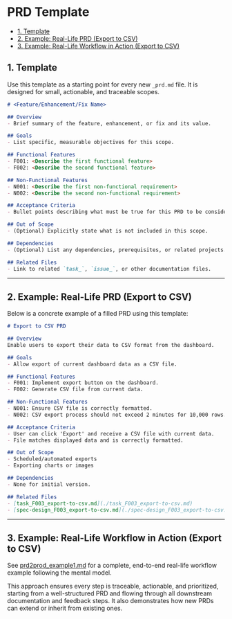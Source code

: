 # PRD Template

- [1. Template](#1-template)
- [2. Example: Real-Life PRD (Export to CSV)](#2-example-real-life-prd-export-to-csv)
- [3. Example: Real-Life Workflow in Action (Export to CSV)](#3-example-real-life-workflow-in-action-export-to-csv)

## 1. Template

Use this template as a starting point for every new `_prd.md` file. It is designed for small, actionable, and traceable scopes.

```markdown
# <Feature/Enhancement/Fix Name>

## Overview
- Brief summary of the feature, enhancement, or fix and its value.

## Goals
- List specific, measurable objectives for this scope.

## Functional Features
- F001: <Describe the first functional feature>
- F002: <Describe the second functional feature>

## Non-Functional Features
- N001: <Describe the first non-functional requirement>
- N002: <Describe the second non-functional requirement>

## Acceptance Criteria
- Bullet points describing what must be true for this PRD to be considered complete.

## Out of Scope
- (Optional) Explicitly state what is not included in this scope.

## Dependencies
- (Optional) List any dependencies, prerequisites, or related projects.

## Related Files
- Link to related `task_`, `issue_`, or other documentation files.
```

---

## 2. Example: Real-Life PRD (Export to CSV)

Below is a concrete example of a filled PRD using this template:

```markdown
# Export to CSV PRD

## Overview
Enable users to export their data to CSV format from the dashboard.

## Goals
- Allow export of current dashboard data as a CSV file.

## Functional Features
- F001: Implement export button on the dashboard.
- F002: Generate CSV file from current data.

## Non-Functional Features
- N001: Ensure CSV file is correctly formatted.
- N002: CSV export process should not exceed 2 minutes for 10,000 rows.

## Acceptance Criteria
- User can click 'Export' and receive a CSV file with current data.
- File matches displayed data and is correctly formatted.

## Out of Scope
- Scheduled/automated exports
- Exporting charts or images

## Dependencies
- None for initial version.

## Related Files
- [task_F003_export-to-csv.md](./task_F003_export-to-csv.md)
- [spec-design_F003_export-to-csv.md](./spec-design_F003_export-to-csv.md)
```

---

## 3. Example: Real-Life Workflow in Action (Export to CSV)

See [prd2prod_example1.md](./prd2prod_example1.md) for a complete, end-to-end real-life workflow example following the mental model.

This approach ensures every step is traceable, actionable, and prioritized, starting from a well-structured PRD and flowing through all downstream documentation and feedback steps. It also demonstrates how new PRDs can extend or inherit from existing ones.
